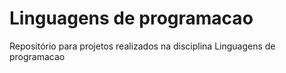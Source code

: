 # Linguagens de programacao

Repositório para projetos realizados na disciplina Linguagens de programacao
